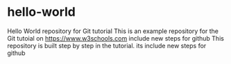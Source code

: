 # hello-world
Hello World repository for Git tutorial
This is an example repository for the Git tutoial on https://www.w3schools.com
include new steps for github
This repository is built step by step in the tutorial.
its include new steps for github
